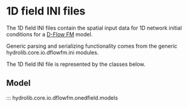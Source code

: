 # 1D field INI files
The 1D field INI files contain the spatial input data for 1D network initial conditions
for a [D-Flow FM](glossary.md#d-flow-fm) model.

Generic parsing and serializing functionality comes from the generic hydrolib.core.io.dflowfm.ini modules.

The 1D field INI file is represented by the classes below.

## Model
::: hydrolib.core.io.dflowfm.onedfield.models
